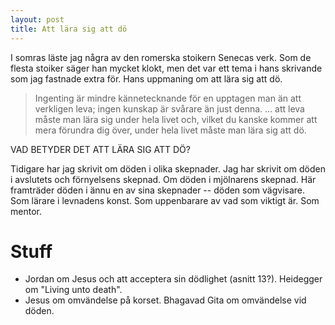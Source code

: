 ```yaml
---
layout: post
title: Att lära sig att dö
---
```


I somras läste jag några av den romerska stoikern Senecas verk.
Som de flesta stoiker säger han mycket klokt, men det var ett
tema i hans skrivande som jag fastnade extra för. Hans uppmaning
om att lära sig att dö.

> Ingenting är mindre kännetecknande för en upptagen man än att
> verkligen leva; ingen kunskap är svårare än just denna. ... att
> leva måste man lära sig under hela livet och, vilket du kanske
> kommer att mera förundra dig över, under hela livet måste man
> lära sig att dö.

VAD BETYDER DET ATT LÄRA SIG ATT DÖ?

Tidigare har jag skrivit om döden i olika skepnader. Jag har
skrivit om döden i avslutets och förnyelsens skepnad. Om döden i
mjölnarens skepnad. Här framträder döden i ännu en av sina
skepnader -- döden som vägvisare. Som lärare i levnadens konst.
Som uppenbarare av vad som viktigt är. Som mentor.


# Stuff

- Jordan om Jesus och att acceptera sin dödlighet (asnitt 13?).
  Heidegger om "Living unto death".
- Jesus om omvändelse på korset. Bhagavad Gita om omvändelse vid
  döden.
